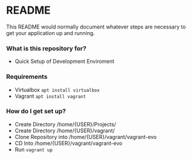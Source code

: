 # README #

This README would normally document whatever steps are necessary to get your application up and running.

### What is this repository for? ###

* Quick Setup of Development Enviroment

### Requirements ###
* Virtualbox `apt install virtualbox`
* Vagrant `apt install vagrant`

### How do I get set up? ###

* Create Directory /home/{USER}/Projects/
* Create Directory /home/{USER}/vagrant/
* Clone Repository into /home/{USER}/vagrant/vagrant-evo
* CD Into  /home/{USER}/vagrant/vagrant-evo
* Run `vagrant up`